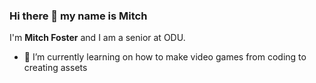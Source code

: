 ### Hi there 👋 my name is Mitch 
I'm **Mitch Foster** and I am a senior at ODU.
- 🌱 I’m currently learning on how to make video games from coding to creating assets

<!--
**MitchellFoster/MitchellFoster** is a ✨ _special_ ✨ repository because its `README.md` (this file) appears on your GitHub profile.

Here are some ideas to get you started:

- 🔭 I’m currently working on ...
- 🌱 I’m currently learning ...
- 👯 I’m looking to collaborate on ...
- 🤔 I’m looking for help with ...
- 💬 Ask me about ...
- 📫 How to reach me: ...
- 😄 Pronouns: ...
- ⚡ Fun fact: ...
-->
